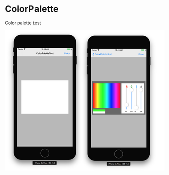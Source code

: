 # ColorPalette
Color palette test

![](https://github.com/AlexTikhomirov/ColorPalette/blob/master/Docs/ColorPalette.png)
